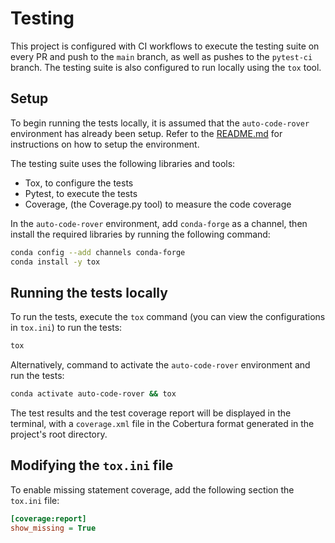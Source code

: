 # Testing

This project is configured with CI workflows to execute the testing suite on every PR and push to the `main` branch, as well as pushes to the `pytest-ci` branch. The testing suite is also configured to run locally using the `tox` tool.

## Setup

To begin running the tests locally, it is assumed that the `auto-code-rover` environment has already been setup. Refer to the [README.md](README.md) for instructions on how to setup the environment.

The testing suite uses the following libraries and tools:
- Tox, to configure the tests
- Pytest, to execute the tests
- Coverage, (the Coverage.py tool) to measure the code coverage

In the `auto-code-rover` environment, add `conda-forge` as a channel, then install the required libraries by running the following command:

```bash
conda config --add channels conda-forge
conda install -y tox
```

## Running the tests locally

To run the tests, execute the `tox` command (you can view the configurations in `tox.ini`) to run the tests:

```bash
tox
```

Alternatively, command to activate the `auto-code-rover` environment and run the tests:

```bash
conda activate auto-code-rover && tox
```

The test results and the test coverage report will be displayed in the terminal, with a `coverage.xml` file in the Cobertura format generated in the project's root directory.

## Modifying the `tox.ini` file

To enable missing statement coverage, add the following section the `tox.ini` file:

```ini
[coverage:report]
show_missing = True
```
